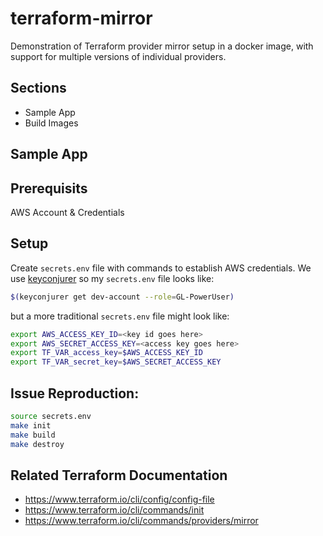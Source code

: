 # terraform-mirror

Demonstration of Terraform provider mirror setup in a docker image, with support for multiple versions of individual providers.

## Sections

* Sample App
* Build Images

## Sample App

## Prerequisits

AWS Account & Credentials

## Setup

Create `secrets.env` file with commands to establish AWS credentials.  We use [keyconjurer](https://github.com/RiotGames/key-conjurer) so my `secrets.env` file looks like:

```bash
$(keyconjurer get dev-account --role=GL-PowerUser)
```

but a more traditional `secrets.env` file might look like:

```bash
export AWS_ACCESS_KEY_ID=<key id goes here>
export AWS_SECRET_ACCESS_KEY=<access key goes here>
export TF_VAR_access_key=$AWS_ACCESS_KEY_ID
export TF_VAR_secret_key=$AWS_SECRET_ACCESS_KEY
```

## Issue Reproduction:

```bash
source secrets.env
make init
make build
make destroy
```


## Related Terraform Documentation

* https://www.terraform.io/cli/config/config-file
* https://www.terraform.io/cli/commands/init
* https://www.terraform.io/cli/commands/providers/mirror